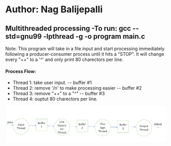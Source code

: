 # Author: Nag Balijepalli
Multithreaded processing
-To run: gcc --std=gnu99 -lpthread -g -o program main.c
-------
Note:
This program will take in a file input and start processing immediately following a producer-consumer process until it hits a "STOP". It will change every "++" to a '^' and only print 80 charectors per line.

#### Process Flow:
- Thread 1: take user input.
  -- buffer #1
- Thread 2: remove '/n' to make processing easier
  -- buffer #2
- Thread 3: remove "++" to a "^"
  -- buffer #3
- Thread 4: ouptut 80 charectors per line.

![Screenshot](buffer_threads.PNG)
